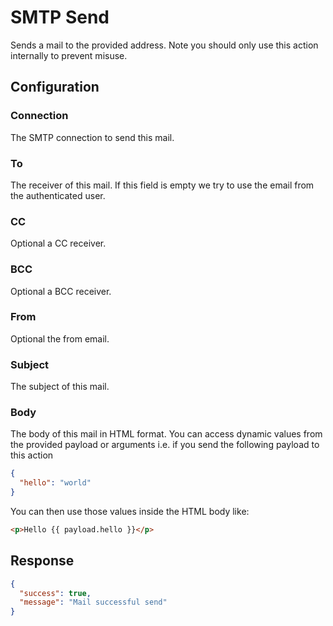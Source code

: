 
# SMTP Send

Sends a mail to the provided address. Note you should only use this action internally to prevent misuse.

## Configuration

### Connection

The SMTP connection to send this mail.

### To

The receiver of this mail. If this field is empty we try to use the email from the authenticated user.

### CC

Optional a CC receiver.

### BCC

Optional a BCC receiver.

### From

Optional the from email.

### Subject

The subject of this mail.

### Body

The body of this mail in HTML format. You can access dynamic values from the provided payload or
arguments i.e. if you send the following payload to this action

```json
{
  "hello": "world"
}
```

You can then use those values inside the HTML body like:

```html
<p>Hello {{ payload.hello }}</p>
```

## Response

```json
{
  "success": true,
  "message": "Mail successful send"
}
```
